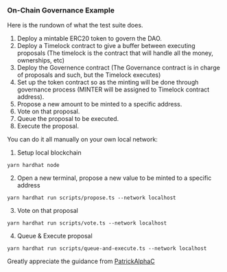 ### On-Chain Governance Example

Here is the rundown of what the test suite does. 

1. Deploy a mintable ERC20 token to govern the DAO.
2. Deploy a Timelock contract to give a buffer between executing proposals (The timelock is the contract that will handle all the money, ownerships, etc)
3. Deploy the Governence contract (The Governance contract is in charge of proposals and such, but the Timelock executes)
4. Set up the token contract so as the minting will be done through governance process (MINTER will be assigned to Timelock contract address).
5. Propose a new amount to be minted to a specific address.
6. Vote on that proposal.
7. Queue the proposal to be executed.
8. Execute the proposal.


You can do it all manually on your own local network:

1. Setup local blockchain 
```
yarn hardhat node
```

2. Open a new terminal, propose a new value to be minted to a specific address

```
yarn hardhat run scripts/propose.ts --network localhost
```

3. Vote on that proposal

```
yarn hardhat run scripts/vote.ts --network localhost
```

4. Queue & Execute proposal

```
yarn hardhat run scripts/queue-and-execute.ts --network localhost
```

Greatly appreciate the guidance from [PatrickAlphaC](https://github.com/PatrickAlphaC)